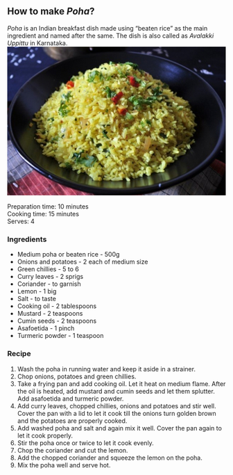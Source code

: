 ## How to make *Poha*?
*Poha* is an Indian breakfast dish made using “beaten rice” as the main ingredient and named after the same. The dish is also called as *Avalakki Uppittu* in Karnataka.  
![Poha](/poha.jpg "Poha")

Preparation time: 10 minutes  
Cooking time: 15 minutes  
Serves: 4
### Ingredients
-  Medium poha or beaten rice - 500g
-  Onions and potatoes - 2 each of medium size
-  Green chillies - 5 to 6
-  Curry leaves - 2 sprigs
-  Coriander - to garnish
-  Lemon - 1 big
-  Salt - to taste
-  Cooking oil - 2 tablespoons
-  Mustard - 2 teaspoons
-  Cumin seeds - 2 teaspoons
-  Asafoetida - 1 pinch
-  Turmeric powder - 1 teaspoon
### Recipe
1. Wash the poha in running water and keep it aside in a strainer.
2. Chop onions, potatoes and green chillies.
3. Take a frying pan and add cooking oil. Let it heat on medium flame. After the oil is heated, add mustard and cumin seeds and let them splutter. Add asafoetida and turmeric powder.
4. Add curry leaves, chopped chillies, onions and potatoes and stir well. Cover the pan with a lid to let it cook till the onions turn golden brown and the potatoes are properly cooked.
5. Add washed poha and salt and again mix it well. Cover the pan again to let it cook properly.
6. Stir the poha once or twice to let it cook evenly.
7. Chop  the coriander and cut the lemon.
8. Add the chopped coriander and squeeze the lemon on the poha.
9. Mix the poha well and serve hot.
